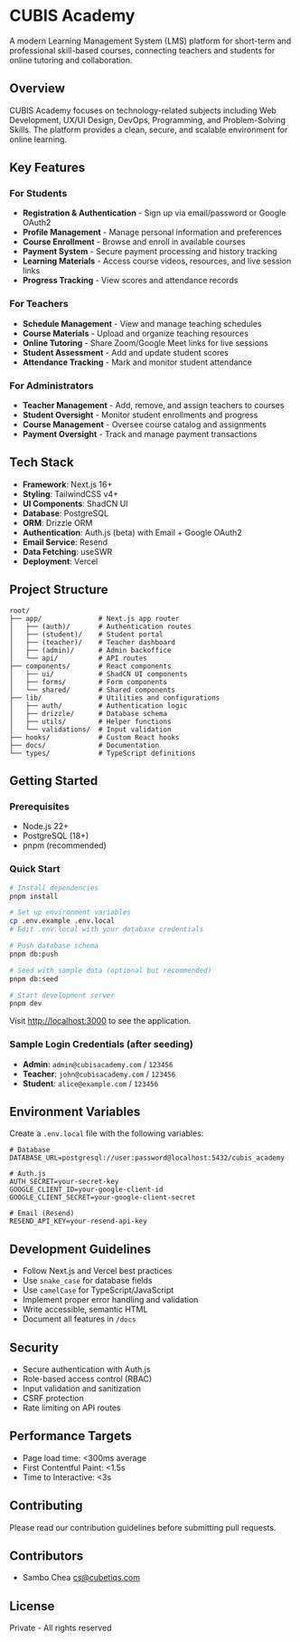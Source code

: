 # CUBIS Academy

A modern Learning Management System (LMS) platform for short-term and professional skill-based courses, connecting teachers and students for online tutoring and collaboration.

## Overview

CUBIS Academy focuses on technology-related subjects including Web Development, UX/UI Design, DevOps, Programming, and Problem-Solving Skills. The platform provides a clean, secure, and scalable environment for online learning.

## Key Features

### For Students
- **Registration & Authentication** - Sign up via email/password or Google OAuth2
- **Profile Management** - Manage personal information and preferences
- **Course Enrollment** - Browse and enroll in available courses
- **Payment System** - Secure payment processing and history tracking
- **Learning Materials** - Access course videos, resources, and live session links
- **Progress Tracking** - View scores and attendance records

### For Teachers
- **Schedule Management** - View and manage teaching schedules
- **Course Materials** - Upload and organize teaching resources
- **Online Tutoring** - Share Zoom/Google Meet links for live sessions
- **Student Assessment** - Add and update student scores
- **Attendance Tracking** - Mark and monitor student attendance

### For Administrators
- **Teacher Management** - Add, remove, and assign teachers to courses
- **Student Oversight** - Monitor student enrollments and progress
- **Course Management** - Oversee course catalog and assignments
- **Payment Oversight** - Track and manage payment transactions

## Tech Stack

- **Framework**: Next.js 16+
- **Styling**: TailwindCSS v4+
- **UI Components**: ShadCN UI
- **Database**: PostgreSQL
- **ORM**: Drizzle ORM
- **Authentication**: Auth.js (beta) with Email + Google OAuth2
- **Email Service**: Resend
- **Data Fetching**: useSWR
- **Deployment**: Vercel

## Project Structure

```
root/
├── app/              # Next.js app router
│   ├── (auth)/       # Authentication routes
│   ├── (student)/    # Student portal
│   ├── (teacher)/    # Teacher dashboard
│   ├── (admin)/      # Admin backoffice
│   └── api/          # API routes
├── components/       # React components
│   ├── ui/           # ShadCN UI components
│   ├── forms/        # Form components
│   └── shared/       # Shared components
├── lib/              # Utilities and configurations
│   ├── auth/         # Authentication logic
│   ├── drizzle/      # Database schema
│   ├── utils/        # Helper functions
│   └── validations/  # Input validation
├── hooks/            # Custom React hooks
├── docs/             # Documentation
└── types/            # TypeScript definitions
```

## Getting Started

### Prerequisites
- Node.js 22+
- PostgreSQL (18+)
- pnpm (recommended)

### Quick Start

```bash
# Install dependencies
pnpm install

# Set up environment variables
cp .env.example .env.local
# Edit .env.local with your database credentials

# Push database schema
pnpm db:push

# Seed with sample data (optional but recommended)
pnpm db:seed

# Start development server
pnpm dev
```

Visit [http://localhost:3000](http://localhost:3000) to see the application.

### Sample Login Credentials (after seeding)
- **Admin**: `admin@cubisacademy.com` / `123456`
- **Teacher**: `john@cubisacademy.com` / `123456`
- **Student**: `alice@example.com` / `123456`

## Environment Variables

Create a `.env.local` file with the following variables:

```env
# Database
DATABASE_URL=postgresql://user:password@localhost:5432/cubis_academy

# Auth.js
AUTH_SECRET=your-secret-key
GOOGLE_CLIENT_ID=your-google-client-id
GOOGLE_CLIENT_SECRET=your-google-client-secret

# Email (Resend)
RESEND_API_KEY=your-resend-api-key
```

## Development Guidelines

- Follow Next.js and Vercel best practices
- Use `snake_case` for database fields
- Use `camelCase` for TypeScript/JavaScript
- Implement proper error handling and validation
- Write accessible, semantic HTML
- Document all features in `/docs`

## Security

- Secure authentication with Auth.js
- Role-based access control (RBAC)
- Input validation and sanitization
- CSRF protection
- Rate limiting on API routes

## Performance Targets

- Page load time: <300ms average
- First Contentful Paint: <1.5s
- Time to Interactive: <3s

## Contributing

Please read our contribution guidelines before submitting pull requests.

## Contributors

- Sambo Chea <cs@cubetiqs.com>

## License

Private - All rights reserved
